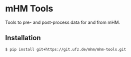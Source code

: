 # mHM Tools

Tools to pre- and post-process data for and from mHM.

## Installation

```shell
$ pip install git+https://git.ufz.de/mhm/mhm-tools.git
```
